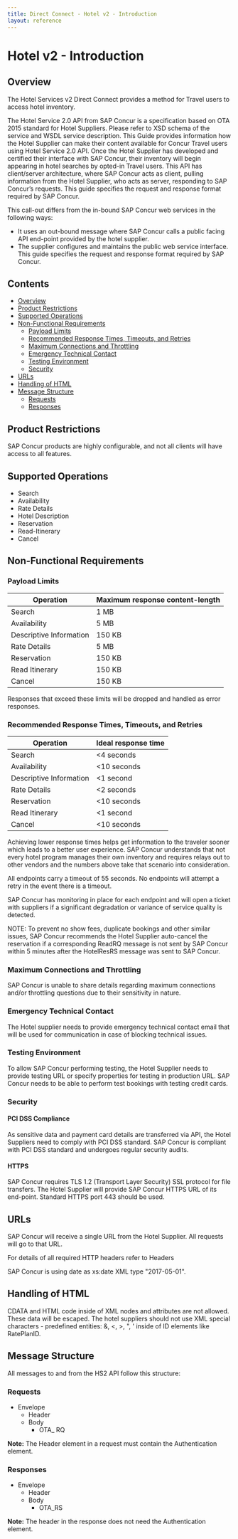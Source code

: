```yaml
---
title: Direct Connect - Hotel v2 - Introduction
layout: reference
---
```


# Hotel v2 - Introduction

## <a name="overview"></a>Overview

The Hotel Services v2 Direct Connect provides a method for Travel users to access hotel inventory.

The Hotel Service 2.0 API from SAP Concur is a specification based on OTA 2015 standard for Hotel Suppliers. Please refer to XSD schema of the service and WSDL service description. This Guide provides information how the Hotel Supplier can make their content available for Concur Travel users using Hotel Service 2.0 API. Once the Hotel Supplier has developed and certified their interface with SAP Concur, their inventory will begin appearing in hotel searches by opted-in Travel users. This API has client/server architecture, where SAP Concur acts as client, pulling information from the Hotel Supplier, who acts as server, responding to SAP Concur’s requests. This guide specifies the request and response format required by SAP Concur.

This call-out differs from the in-bound SAP Concur web services in the following ways:

* It uses an out-bound message where SAP Concur calls a public facing API end-point provided by the hotel supplier.
* The supplier configures and maintains the public web service interface. This guide specifies the request and response format required by SAP Concur.

## Contents
* [Overview](#overview)
* [Product Restrictions](#product-restrictions)
* [Supported Operations](#supported-ops)
* [Non-Functional Requirements](#nonfunctional-requirements)
  * [Payload Limits](#payload-limits)
  * [Recommended Response Times, Timeouts, and Retries](#response-times)
  * [Maximum Connections and Throttling](#max-connections)
  * [Emergency Technical Contact](#emergency-tech-contact)
  * [Testing Environment](#testing-enviro)
  * [Security](#security)
* [URLs](#urls)
* [Handling of HTML](#handling-html)
* [Message Structure](#message-structure)
  * [Requests](#requests)
  * [Responses](#responses)

## Product Restrictions <a name="product-restrictions"></a>
SAP Concur products are highly configurable, and not all clients will have access to all features.

## Supported Operations <a name="supported-ops"></a>

* Search
* Availability
* Rate Details
* Hotel Description
* Reservation
* Read-Itinerary
* Cancel

## Non-Functional Requirements <a name="nonfunctional-requirements"></a>

### <a name="payload-limits"></a>Payload Limits

|Operation|Maximum response content-length|
|---|---|
Search|1 MB|
Availability|5 MB|
Descriptive Information|150 KB|
Rate Details|5 MB|
Reservation|150 KB|
Read Itinerary|150 KB|
Cancel|150 KB|

Responses that exceed these limits will be dropped and handled as error responses.

### <a name="response-times"></a>Recommended Response Times, Timeouts, and Retries

|Operation|Ideal response time|
|---|---|
Search|<4 seconds|
Availability|<10 seconds|
Descriptive Information|<1 second|
Rate Details|<2 seconds|
Reservation|<10 seconds|
Read Itinerary|<1 second|
Cancel|<10 seconds|

Achieving lower response times helps get information to the traveler sooner which leads to a better user experience. SAP Concur understands that not every hotel program manages their own inventory and requires relays out to other vendors and the numbers above take that scenario into consideration.

All endpoints carry a timeout of 55 seconds. No endpoints will attempt a retry in the event there is a timeout.

SAP Concur has monitoring in place for each endpoint and will open a ticket with suppliers if a significant degradation or variance of service quality is detected.

NOTE: To prevent no show fees, duplicate bookings and other similar issues, SAP Concur recommends the Hotel Supplier auto-cancel the reservation if a corresponding ReadRQ message is not sent by SAP Concur within 5 minutes after the HotelResRS message was sent to SAP Concur.


### <a name="max-connections"></a>Maximum Connections and Throttling
SAP Concur is unable to share details regarding maximum connections and/or throttling questions due to their sensitivity in nature.


### <a name="emergency-tech-contact"></a>Emergency Technical Contact
The Hotel supplier needs to provide emergency technical contact email that will be used for communication in case of blocking technical issues.

### <a name="testing-enviro"></a>Testing Environment
To allow SAP Concur performing testing, the Hotel Supplier needs to provide testing URL or specify properties for testing in production URL. SAP Concur needs to be able to perform test bookings with testing credit cards.

### <a name="security"></a>Security

#### PCI DSS Compliance
As sensitive data and payment card details are transferred via API, the Hotel Suppliers need to comply with PCI DSS standard. SAP Concur is compliant with PCI DSS standard and undergoes regular security audits.

#### HTTPS
SAP Concur requires TLS 1.2 (Transport Layer Security) SSL protocol for file transfers. The Hotel Supplier will provide SAP Concur HTTPS URL of its end-point. Standard HTTPS port 443 should be used.

## URLs <a name="urls"></a>
SAP Concur will receive a single URL from the Hotel Supplier. All requests will go to that URL.

For details of all required HTTP headers refer to Headers

SAP Concur is using date as xs:date XML type "2017-05-01".

## Handling of HTML <a name="handling-html"></a>

CDATA and HTML code inside of XML nodes and attributes are not allowed. These data will be escaped.
The hotel suppliers should not use XML special characters - predefined entities: &, <, >, ", ' inside of ID elements like RatePlanID.

## Message Structure <a name="message-structure"></a>

All messages to and from the HS2 API follow this structure:

### <a name="requests"></a>Requests

* Envelope
  * Header
  * Body
    * OTA_<message type> RQ

**Note:** The Header element in a request must contain the Authentication element.


### <a name="responses"></a>Responses

* Envelope
  * Header
  * Body
    * OTA_<message type>RS

**Note:** The header in the response does not need the Authentication element.

